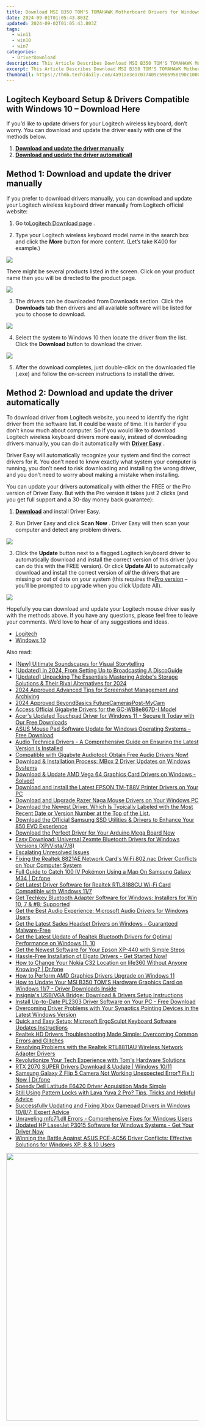 ```yaml
---
title: Download MSI B350 TOM'S TOMAHAWK Motherboard Drivers for Windows 11 & 7
date: 2024-09-01T01:05:43.803Z
updated: 2024-09-02T01:05:43.803Z
tags:
  - win11
  - win10
  - win7
categories:
  - DriverDownload
description: This Article Describes Download MSI B350 TOM'S TOMAHAWK Motherboard Drivers for Windows 11 & 7
excerpt: This Article Describes Download MSI B350 TOM'S TOMAHAWK Motherboard Drivers for Windows 11 & 7
thumbnail: https://thmb.techidaily.com/4a91ae3eac077409c5986958190c10004fbc3c08316a24c33029f0a844ae5b88.jpg
---
```


## Logitech Keyboard Setup & Drivers Compatible with Windows 10 – Download Here

If you’d like to update drivers for your Logitech wireless keyboard, don’t worry. You can download and update the driver easily with one of the methods below.

1. [**Download and update the driver manually**](https://tools.techidaily.com/drivereasy/download/)
2. [**Download and update the driver automaticall**](https://tools.techidaily.com/drivereasy/download/)

## Method 1: Download and update the driver manually

 If you prefer to download drivers manually, you can download and update your Logitech wireless keyboard driver manually from Logitech official website:

 1) Go to[Logitech Download page](http://support.logitech.com/en%5Fus/downloads)  .  
  
 2) Type your Logitech wireless keyboard model name in the search box and click the **More**  button for more content. (Let’s take K400 for example.)

![](https://images.drivereasy.com/wp-content/uploads/2016/06/img_576b654c97639.png)

There might be several products listed in the screen. Click on your product name then you will be directed to the product page.  
  
![](https://images.drivereasy.com/wp-content/uploads/2016/06/img_576b7d71525fc.png)

 3) The drivers can be downloaded from Downloads section. Click the **Downloads**  tab then drivers and all available software will be listed for you to choose to download.

![](https://images.drivereasy.com/wp-content/uploads/2016/06/img_576b7de28fba2.png)

 4) Select the system to Windows 10 then locate the driver from the list. Click the **Download** button to download the driver.

![](https://images.drivereasy.com/wp-content/uploads/2016/06/img_576b7e2cb92c8.png)
  
 5) After the download completes, just double-click on the downloaded file (.exe) and follow the on-screen instructions to install the driver.  

## Method 2: Download and update the driver automatically

 To download driver from Logitech website, you need to identify the right driver from the software list. It could be waste of time. It is harder if you don’t know much about computer. So if you would like to download Logitech wireless keyboard drivers more easily, instead of downloading drivers manually, you can do it automatically with **[Driver Easy](https://tools.techidaily.com/drivereasy/download/)**  .  

 Driver Easy will automatically recognize your system and find the correct drivers for it. You don’t need to know exactly what system your computer is running, you don’t need to risk downloading and installing the wrong driver, and you don’t need to worry about making a mistake when installing.

 You can update your drivers automatically with either the FREE or the Pro version of Driver Easy. But with the Pro version it takes just 2 clicks (and you get full support and a 30-day money back guarantee):

 1) **[Download](https://tools.techidaily.com/drivereasy/download/)**   and install Driver Easy.

 2) Run Driver Easy and click **Scan Now** . Driver Easy will then scan your computer and detect any problem drivers.

![](https://images.drivereasy.com/wp-content/uploads/2018/05/img_5ae9255393f15.png)

 3) Click the **Update** button next to a flagged Logitech keyboard driver to automatically download and install the correct version of this driver (you can do this with the FREE version). Or click **Update All**  to automatically download and install the correct version of _all_   the drivers that are missing or out of date on your system (this requires the[Pro version](https://tools.techidaily.com/drivereasy/download/) – you’ll be prompted to upgrade when you click Update All).

![](https://images.drivereasy.com/wp-content/uploads/2018/05/img_5ae9256f2e99f.jpg)

 Hopefully you can download and update your Logitech mouse driver easily with the methods above. If you have any questions, please feel free to leave your comments. We’d love to hear of any suggestions and ideas.

* [Logitech](https://tools.techidaily.com/drivereasy/download/)
* [Windows 10](https://tools.techidaily.com/drivereasy/download/)

<ins class="adsbygoogle"
     style="display:block"
     data-ad-format="autorelaxed"
     data-ad-client="ca-pub-7571918770474297"
     data-ad-slot="1223367746"></ins>



<ins class="adsbygoogle"
     style="display:block"
     data-ad-client="ca-pub-7571918770474297"
     data-ad-slot="8358498916"
     data-ad-format="auto"
     data-full-width-responsive="true"></ins>

<span class="atpl-alsoreadstyle">Also read:</span>
<div><ul>
<li><a href="https://some-approaches.techidaily.com/new-ultimate-soundscapes-for-visual-storytelling/"><u>[New] Ultimate Soundscapes for Visual Storytelling</u></a></li>
<li><a href="https://discord-videos.techidaily.com/updated-in-2024-from-setting-up-to-broadcasting-a-discoguide/"><u>[Updated] In 2024, From Setting Up to Broadcasting  A DiscoGuide</u></a></li>
<li><a href="https://fox-hovers.techidaily.com/updated-unpacking-the-essentials-mastering-adobes-storage-solutions-and-their-rival-alternatives-for-2024/"><u>[Updated] Unpacking The Essentials  Mastering Adobe's Storage Solutions & Their Rival Alternatives for 2024</u></a></li>
<li><a href="https://desktop-recording.techidaily.com/2024-approved-advanced-tips-for-screenshot-management-and-archiving/"><u>2024 Approved  Advanced Tips for Screenshot Management and Archiving</u></a></li>
<li><a href="https://video-screen-grab.techidaily.com/2024-approved-beyondbasics-futurecameraspost-mycam/"><u>2024 Approved  BeyondBasics  FutureCamerasPost-MyCam</u></a></li>
<li><a href="https://driver-download.techidaily.com/access-official-gigabyte-drivers-for-the-gc-wb8e867d-i-model/"><u>Access Official Gigabyte Drivers for the GC-WB8e867D-I Model</u></a></li>
<li><a href="https://driver-download.techidaily.com/acers-updated-touchpad-driver-for-windows-11-secure-it-today-with-our-free-downloads/"><u>Acer's Updated Touchpad Driver for Windows 11 - Secure It Today with Our Free Downloads</u></a></li>
<li><a href="https://driver-download.techidaily.com/asus-mouse-pad-software-update-for-windows-operating-systems-free-download/"><u>ASUS Mouse Pad Software Update for Windows Operating Systems – Free Download</u></a></li>
<li><a href="https://driver-download.techidaily.com/audio-technica-drivers-a-comprehensive-guide-on-ensuring-the-latest-version-is-installed/"><u>Audio Technica Drivers - A Comprehensive Guide on Ensuring the Latest Version Is Installed</u></a></li>
<li><a href="https://driver-download.techidaily.com/1722969832557-compatible-with-gigabyte-audiotool-obtain-free-audio-drivers-now/"><u>Compatible with Gigabyte Audiotool: Obtain Free Audio Drivers Now!</u></a></li>
<li><a href="https://driver-download.techidaily.com/download-and-installation-process-mbox-2-driver-updates-on-windows-systems/"><u>Download & Installation Process: MBox 2 Driver Updates on Windows Systems</u></a></li>
<li><a href="https://driver-download.techidaily.com/1722974841401-download-and-update-amd-vega-64-graphics-card-drivers-on-windows-solved/"><u>Download & Update AMD Vega 64 Graphics Card Drivers on Windows - Solved!</u></a></li>
<li><a href="https://driver-download.techidaily.com/download-and-install-the-latest-epson-tm-t88v-printer-drivers-on-your-pc/"><u>Download and Install the Latest EPSON TM-T88V Printer Drivers on Your PC</u></a></li>
<li><a href="https://driver-download.techidaily.com/download-and-upgrade-razer-naga-mouse-drivers-on-your-windows-pc/"><u>Download and Upgrade Razer Naga Mouse Drivers on Your Windows PC</u></a></li>
<li><a href="https://driver-download.techidaily.com/download-the-newest-driver-which-is-typically-labeled-with-the-most-recent-date-or-version-number-at-the-top-of-the-list/"><u>Download the Newest Driver, Which Is Typically Labeled with the Most Recent Date or Version Number at the Top of the List.</u></a></li>
<li><a href="https://driver-download.techidaily.com/download-the-official-samsung-ssd-utilities-and-drivers-to-enhance-your-850-evo-experience/"><u>Download the Official Samsung SSD Utilities & Drivers to Enhance Your 850 EVO Experience</u></a></li>
<li><a href="https://driver-download.techidaily.com/1722977440817-download-the-perfect-driver-for-your-arduino-mega-board-now/"><u>Download the Perfect Driver for Your Arduino Mega Board Now</u></a></li>
<li><a href="https://driver-download.techidaily.com/easy-download-universal-zexmte-bluetooth-drivers-for-windows-versions-xpvista78/"><u>Easy Download: Universal Zexmte Bluetooth Drivers for Windows Versions (XP/Vista/7/8)</u></a></li>
<li><a href="https://driver-download.techidaily.com/escalating-unresolved-issues/"><u>Escalating Unresolved Issues</u></a></li>
<li><a href="https://driver-download.techidaily.com/fixing-the-realtek-8821ae-network-cards-wifi-802nac-driver-conflicts-on-your-computer-system/"><u>Fixing the Realtek 8821AE Network Card's WiFi 802.nac Driver Conflicts on Your Computer System</u></a></li>
<li><a href="https://change-location.techidaily.com/full-guide-to-catch-100-iv-pokemon-using-a-map-on-samsung-galaxy-m34-drfone-by-drfone-virtual-android/"><u>Full Guide to Catch 100 IV Pokémon Using a Map On Samsung Galaxy M34 | Dr.fone</u></a></li>
<li><a href="https://driver-download.techidaily.com/get-latest-driver-software-for-realtek-rtl8188cu-wi-fi-card-compatible-with-windows-117/"><u>Get Latest Driver Software for Realtek RTL8188CU Wi-Fi Card Compatible with Windows 11/7</u></a></li>
<li><a href="https://driver-download.techidaily.com/get-techkey-bluetooth-adapter-software-for-windows-installers-for-win-10-7-and-8-supported/"><u>Get Techkey Bluetooth Adapter Software for Windows: Installers for Win 10, 7 & #8; Supported</u></a></li>
<li><a href="https://driver-download.techidaily.com/get-the-best-audio-experience-microsoft-audio-drivers-for-windows-users/"><u>Get the Best Audio Experience: Microsoft Audio Drivers for Windows Users</u></a></li>
<li><a href="https://driver-download.techidaily.com/get-the-latest-sades-headset-drivers-on-windows-guaranteed-malware-free/"><u>Get the Latest Sades Headset Drivers on Windows - Guaranteed Malware-Free</u></a></li>
<li><a href="https://driver-download.techidaily.com/get-the-latest-update-of-realtek-bluetooth-drivers-for-optimal-performance-on-windows-11-10/"><u>Get the Latest Update of Realtek Bluetooth Drivers for Optimal Performance on Windows 11, 10</u></a></li>
<li><a href="https://driver-download.techidaily.com/get-the-newest-software-for-your-epson-xp-440-with-simple-steps/"><u>Get the Newest Software for Your Epson XP-440 with Simple Steps</u></a></li>
<li><a href="https://driver-download.techidaily.com/hassle-free-installation-of-elgato-drivers-get-started-now/"><u>Hassle-Free Installation of Elgato Drivers - Get Started Now!</u></a></li>
<li><a href="https://location-social.techidaily.com/how-to-change-your-nokia-c32-location-on-life360-without-anyone-knowing-drfone-by-drfone-virtual-android/"><u>How to Change Your Nokia C32 Location on life360 Without Anyone Knowing? | Dr.fone</u></a></li>
<li><a href="https://driver-download.techidaily.com/how-to-perform-amd-graphics-drivers-upgrade-on-windows-11/"><u>How to Perform AMD Graphics Drivers Upgrade on Windows 11</u></a></li>
<li><a href="https://driver-download.techidaily.com/1722976757362-how-to-update-your-msi-b350-toms-hardware-graphics-card-on-windows-117-driver-downloads-inside/"><u>How to Update Your MSI B350 TOM'S Hardware Graphics Card on Windows 11/7 - Driver Downloads Inside</u></a></li>
<li><a href="https://driver-download.techidaily.com/insignias-usbvga-bridge-download-and-drivers-setup-instructions/"><u>Insignia's USB/VGA Bridge: Download & Drivers Setup Instructions</u></a></li>
<li><a href="https://driver-download.techidaily.com/install-up-to-date-pl2303-driver-software-on-your-pc-free-download/"><u>Install Up-to-Date PL2303 Driver Software on Your PC - Free Download</u></a></li>
<li><a href="https://driver-download.techidaily.com/overcoming-driver-problems-with-your-synaptics-pointing-devices-in-the-latest-windows-version/"><u>Overcoming Driver Problems with Your Synaptics Pointing Devices in the Latest Windows Version</u></a></li>
<li><a href="https://driver-download.techidaily.com/quick-and-easy-setup-microsoft-ergosculpt-keyboard-software-updates-instructions/"><u>Quick and Easy Setup: Microsoft ErgoSculpt Keyboard Software Updates Instructions</u></a></li>
<li><a href="https://driver-download.techidaily.com/realtek-hd-drivers-troubleshooting-made-simple-overcoming-common-errors-and-glitches/"><u>Realtek HD Drivers Troubleshooting Made Simple: Overcoming Common Errors and Glitches</u></a></li>
<li><a href="https://driver-download.techidaily.com/resolving-problems-with-the-realtek-rtl8811au-wireless-network-adapter-drivers/"><u>Resolving Problems with the Realtek RTL8811AU Wireless Network Adapter Drivers</u></a></li>
<li><a href="https://hardware-tips.techidaily.com/revolutionize-your-tech-experience-with-toms-hardware-solutions/"><u>Revolutionize Your Tech Experience with Tom's Hardware Solutions</u></a></li>
<li><a href="https://driver-download.techidaily.com/rtx-2070-super-drivers-download-and-update-windows-1011/"><u>RTX 2070 SUPER Drivers Download & Update | Windows 10/11</u></a></li>
<li><a href="https://howto.techidaily.com/samsung-galaxy-z-flip-5-camera-not-working-unexpected-error-fix-it-now-drfone-by-drfone-fix-android-problems-fix-android-problems/"><u>Samsung Galaxy Z Flip 5 Camera Not Working Unexpected Error? Fix It Now | Dr.fone</u></a></li>
<li><a href="https://driver-download.techidaily.com/speedy-dell-latitude-e6420-driver-acquisition-made-simple/"><u>Speedy Dell Latitude E6420 Driver Acquisition Made Simple</u></a></li>
<li><a href="https://android-unlock.techidaily.com/still-using-pattern-locks-with-lava-yuva-2-pro-tips-tricks-and-helpful-advice-by-drfone-android/"><u>Still Using Pattern Locks with Lava Yuva 2 Pro? Tips, Tricks and Helpful Advice</u></a></li>
<li><a href="https://driver-download.techidaily.com/successfully-updating-and-fixing-xbox-gamepad-drivers-in-windows-1087-expert-advice/"><u>Successfully Updating and Fixing Xbox Gamepad Drivers in Windows 10/8/7: Expert Advice</u></a></li>
<li><a href="https://tech-recovery.techidaily.com/unraveling-mfc71dll-errors-comprehensive-fixes-for-windows-users/"><u>Unraveling mfc71.dll Errors - Comprehensive Fixes for Windows Users</u></a></li>
<li><a href="https://driver-download.techidaily.com/updated-hp-laserjet-p3015-software-for-windows-systems-get-your-driver-now/"><u>Updated HP LaserJet P3015 Software for Windows Systems - Get Your Driver Now</u></a></li>
<li><a href="https://driver-download.techidaily.com/winning-the-battle-against-asus-pce-ac56-driver-conflicts-effective-solutions-for-windows-xp-8-and-10-users/"><u>Winning the Battle Against ASUS PCE-AC56 Driver Conflicts: Effective Solutions for Windows XP, 8 & 10 Users</u></a></li>
</ul></div>

<!-- affiliate ads begin -->
<a href="https://unicoeye.pxf.io/c/5597632/2084396/18498" target="_top" id="2084396"><img src="//a.impactradius-go.com/display-ad/18498-2084396" border="0" alt="" width="1920" height="700"/></a><img height="0" width="0" src="https://imp.pxf.io/i/5597632/2084396/18498" style="position:absolute;visibility:hidden;" border="0" />
<!-- affiliate ads end -->